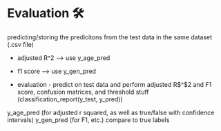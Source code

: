 # Evaluation 🛠️

predicting/storing the predicitons from the test data in the same dataset (.csv file)

- adjusted R^2 --> use y_age_pred
- f1 score --> use y_gen_pred

- evaluation - predict on test data and perform adjusted R$^$2 and F1 score, confusion matrices, and threshold stuff (classification\_report(y\_test, y\_pred))

y_age_pred (for adjusted r squared, as well as true/false with confidence intervals)
y_gen_pred (for F1, etc.)
compare to true labels
